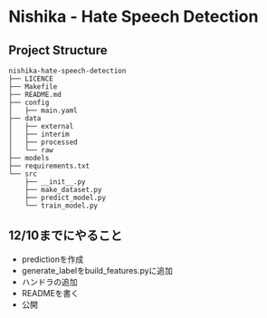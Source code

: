 # Nishika - Hate Speech Detection

## Project Structure

```
nishika-hate-speech-detection
├── LICENCE
├── Makefile
├── README.md
├── config
│   ├── main.yaml
├── data
│   ├── external
│   ├── interim
│   ├── processed
│   └── raw
├── models
├── requirements.txt
└── src
    ├── __init__.py
    ├── make_dataset.py
    ├── predict_model.py
    └── train_model.py
```

## 12/10までにやること

- predictionを作成
- generate_labelをbuild_features.pyに追加
- ハンドラの追加
- READMEを書く
- 公開
